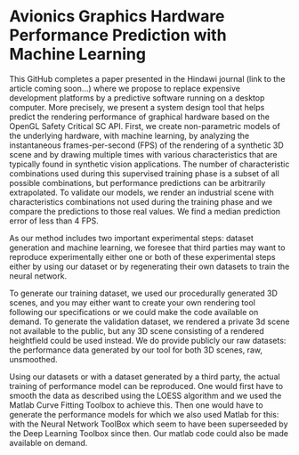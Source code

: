 # Avionics Graphics Hardware Performance Prediction with Machine Learning

This GitHub completes a paper presented in the Hindawi journal (link to the article coming soon...) where we propose to replace expensive development platforms by a predictive software running on a desktop computer. More precisely, we present a system design tool that helps predict the rendering performance of graphical hardware based on the OpenGL Safety Critical SC API. First, we create non-parametric models of the underlying hardware, with machine learning, by analyzing the instantaneous frames-per-second (FPS) of the rendering of a synthetic 3D scene and by drawing multiple times with various characteristics that are typically found in synthetic vision applications. The number of characteristic combinations used during this supervised training phase is a subset of all possible combinations, but performance predictions can be arbitrarily extrapolated. To validate our models, we render an industrial scene with characteristics combinations not used during the training phase and we compare the predictions to those real values. We find a median prediction error of less than 4 FPS. 

As our method includes two important experimental steps: dataset generation and machine learning, we foresee that third parties may want to reproduce experimentally either one or both of these experimental steps either by using our dataset or by regenerating their own datasets to train the neural network.

To generate our training dataset, we used our procedurally generated 3D scenes, and you may either want to create your own rendering tool following our specifications or we could make the code available on demand. To generate the validation dataset, we rendered a private 3d scene not available to the public, but any 3D scene consisting of a rendered heightfield could be used instead. We do provide publicly our raw datasets: the performance data generated by our tool for both 3D scenes, raw, unsmoothed.

Using our datasets or with a dataset generated by a third party, the actual training of performance model can be reproduced. One would first have to smooth the data as described using the LOESS algorithm and we used the Matlab Curve Fitting Toolbox to achieve this. Then one would have to generate the performance models for which we also used Matlab for this: with the Neural Network ToolBox which seem to have been superseeded by the Deep Learning Toolbox since then. Our matlab code could also be made available on demand.
